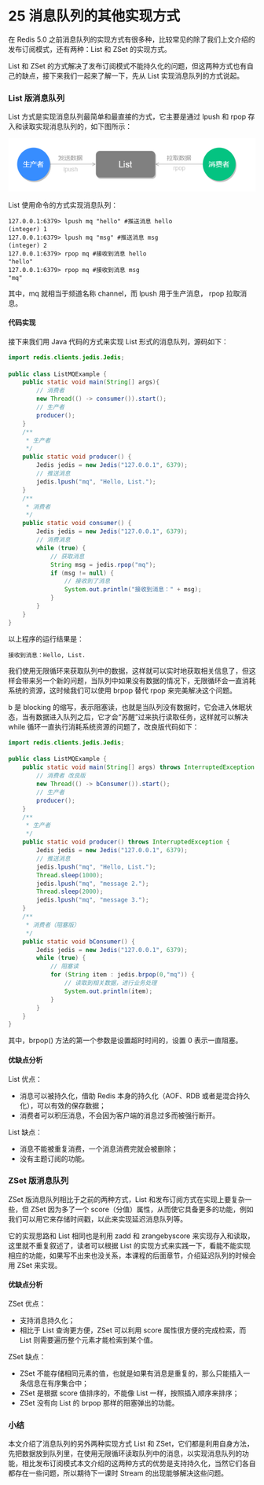# 25 消息队列的其他实现方式

在 Redis 5.0 之前消息队列的实现方式有很多种，比较常见的除了我们上文介绍的发布订阅模式，还有两种：List 和 ZSet 的实现方式。

List 和 ZSet 的方式解决了发布订阅模式不能持久化的问题，但这两种方式也有自己的缺点，接下来我们一起来了解一下，先从 List 实现消息队列的方式说起。

### List 版消息队列

List 方式是实现消息队列最简单和最直接的方式，它主要是通过 lpush 和 rpop 存入和读取实现消息队列的，如下图所示：

![list存取图.png](images/50837e00-6f6b-11ea-8377-13f07d2f46fb.png)

List 使用命令的方式实现消息队列：

```shell
127.0.0.1:6379> lpush mq "hello" #推送消息 hello
(integer) 1
127.0.0.1:6379> lpush mq "msg" #推送消息 msg
(integer) 2
127.0.0.1:6379> rpop mq #接收到消息 hello
"hello"
127.0.0.1:6379> rpop mq #接收到消息 msg
"mq"
```

其中，mq 就相当于频道名称 channel，而 lpush 用于生产消息， rpop 拉取消息。

#### **代码实现**

接下来我们用 Java 代码的方式来实现 List 形式的消息队列，源码如下：

```java
import redis.clients.jedis.Jedis;

public class ListMQExample {
    public static void main(String[] args){
        // 消费者
        new Thread(() -> consumer()).start();
        // 生产者
        producer();
    }
    /**
     * 生产者
     */
    public static void producer() {
        Jedis jedis = new Jedis("127.0.0.1", 6379);
        // 推送消息
        jedis.lpush("mq", "Hello, List.");
    }
    /**
     * 消费者
     */
    public static void consumer() {
        Jedis jedis = new Jedis("127.0.0.1", 6379);
        // 消费消息
        while (true) {
            // 获取消息
            String msg = jedis.rpop("mq");
            if (msg != null) {
                // 接收到了消息
                System.out.println("接收到消息：" + msg);
            }
        }
    }
}
```

以上程序的运行结果是：

```
接收到消息：Hello, List.
```

我们使用无限循环来获取队列中的数据，这样就可以实时地获取相关信息了，但这样会带来另一个新的问题，当队列中如果没有数据的情况下，无限循环会一直消耗系统的资源，这时候我们可以使用 brpop 替代 rpop 来完美解决这个问题。

b 是 blocking 的缩写，表示阻塞读，也就是当队列没有数据时，它会进入休眠状态，当有数据进入队列之后，它才会“苏醒”过来执行读取任务，这样就可以解决 while 循环一直执行消耗系统资源的问题了，改良版代码如下：

```java
import redis.clients.jedis.Jedis;

public class ListMQExample {
    public static void main(String[] args) throws InterruptedException {
        // 消费者 改良版
        new Thread(() -> bConsumer()).start();
        // 生产者
        producer();
    }
    /**
     * 生产者
     */
    public static void producer() throws InterruptedException {
        Jedis jedis = new Jedis("127.0.0.1", 6379);
        // 推送消息
        jedis.lpush("mq", "Hello, List.");
        Thread.sleep(1000);
        jedis.lpush("mq", "message 2.");
        Thread.sleep(2000);
        jedis.lpush("mq", "message 3.");
    }
    /**
     * 消费者（阻塞版）
     */
    public static void bConsumer() {
        Jedis jedis = new Jedis("127.0.0.1", 6379);
        while (true) {
            // 阻塞读
            for (String item : jedis.brpop(0,"mq")) {
                // 读取到相关数据，进行业务处理
                System.out.println(item);
            }
        }
    }
}
```

其中，brpop() 方法的第一个参数是设置超时时间的，设置 0 表示一直阻塞。

#### **优缺点分析**

List 优点：

- 消息可以被持久化，借助 Redis 本身的持久化（AOF、RDB 或者是混合持久化），可以有效的保存数据；
- 消费者可以积压消息，不会因为客户端的消息过多而被强行断开。

List 缺点：

- 消息不能被重复消费，一个消息消费完就会被删除；
- 没有主题订阅的功能。

### ZSet 版消息队列

ZSet 版消息队列相比于之前的两种方式，List 和发布订阅方式在实现上要复杂一些，但 ZSet 因为多了一个 score（分值）属性，从而使它具备更多的功能，例如我们可以用它来存储时间戳，以此来实现延迟消息队列等。

它的实现思路和 List 相同也是利用 zadd 和 zrangebyscore 来实现存入和读取，这里就不重复叙述了，读者可以根据 List 的实现方式来实践一下，看能不能实现相应的功能，如果写不出来也没关系，本课程的后面章节，介绍延迟队列的时候会用 ZSet 来实现。

#### **优缺点分析**

ZSet 优点：

- 支持消息持久化；
- 相比于 List 查询更方便，ZSet 可以利用 score 属性很方便的完成检索，而 List 则需要遍历整个元素才能检索到某个值。

ZSet 缺点：

- ZSet 不能存储相同元素的值，也就是如果有消息是重复的，那么只能插入一条信息在有序集合中；
- ZSet 是根据 score 值排序的，不能像 List 一样，按照插入顺序来排序；
- ZSet 没有向 List 的 brpop 那样的阻塞弹出的功能。

### 小结

本文介绍了消息队列的另外两种实现方式 List 和 ZSet，它们都是利用自身方法，先把数据放到队列里，在使用无限循环读取队列中的消息，以实现消息队列的功能，相比发布订阅模式本文介绍的这两种方式的优势是支持持久化，当然它们各自都存在一些问题，所以期待下一课时 Stream 的出现能够解决这些问题。